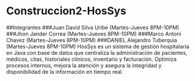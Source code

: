 # Construccion2-HosSys
##Integrantes
###Juan David Silva Uribe (Martes-Jueves 8PM-10PM)
###Jhon Jander Correa (Martes-Jueves 8PM-10PM)
###Marco Antoni Chavez (Martes-Jueves 8PM-10PM)
###DANIEL Alejandro Tuberquia (Martes-Jueves 8PM-10PM)
HosSys es un sistema de gestión hospitalaria en Java con base de datos que centraliza la administración de pacientes, médicos, citas, historiales clínicos, inventario y facturación. Optimiza procesos internos, mejora la atención y asegura la integridad y disponibilidad de la información en tiempo real.
